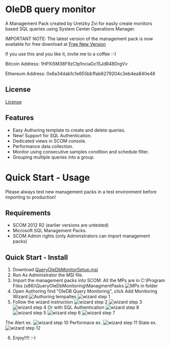 # OleDB query monitor
A Management Pack created by Uretzky Zvi for easily create monitors based SQL queries using System Center Operations Manager.

IMPORTANT NOTE: The latest version of the management pack is now available for free download at
[Free New Version](https://www.savision.com/free-management-packs/)

If you use this and you like it, invite me to a coffee :-)

 Bitcoin Address: 1HPXi5M38F9zCtp1nciaGc15JdR48DrgVv
 
 Ethereum Address: 0x6a34dab1c1e655bb1fab6279204c3eb4ea840e48

## License

[License](https://github.com/uretskyzvi/Monitor-Applications-Using-SQL-Queries/blob/master/LICENSE)

## Features
* Easy Authoring template to create and delete queries.
* New! Support for SQL Authentication. 
* Dedicated views in SCOM console.
* Performance data collection.
* Monitor using consecutive samples condition and schedule filter.
* Grouping multiple queries into a group.

# Quick Start - Usage
Please always test new management packs in a test environment before importing to production!

## Requirements
* SCOM 2012 R2 (earlier versions are untested)
* Microsoft SQL Management Packs.
* SCOM Admin rights (only Administrators can import management packs)
## Quick Start - Install
1. Download [QueryOleDbMonitorSetup.msi](https://github.com/UretzkyZvi/Monitor-Applications-Using-SQL-Queries/releases/download/v2.2.0.1/QueryOleDbMonitorSetup.msi)
2. Run As Administrator the MSI file.
3. Import the management packs into SCOM. All the MPs are in C:\Program Files (x86)\QueryOleDbMonitoring\ManagmentPasks 
![MPs in folder](/Images/2017-06-09%2011_22_32-ManagmentPasks.png?raw=true)
4. Open Authoring find "OleDB Query Monitoring", click Add Monitoring Wizard
![Authoring tempaltes](/Images/2017-06-09%2011_47_50-OleDB%20Query%20Monitoring%20-%20analyticOps%20-%20Operations%20Manager.png?raw=true)
![wizard step 1](/Images/2017-06-09%2011_24_00-Add%20Monitoring%20Wizard.png?raw=true)
5. Follow the wizard instruction
![wizard step 2](/Images/OleDB%20Monitoring/ConnectionAndQuery_1.png?raw=true)
![wizard step 3](/Images/OleDB%20Monitoring/ConnectionAndQuery_SelectDatabase.png?raw=true)
![wizard step 4](/Images/OleDB%20Monitoring/ConnectionAndQuery_Full.png?raw=true)
Or with SQL Authentication
![wizard step 8](/Images/OleDB%20Monitoring/ConnectionAndQuery_FullAuthentication.png?raw=true)
![wizard step 5](/Images/OleDB%20Monitoring/MonitoringSettings.png?raw=true)
![wizard step 6](/Images/OleDB%20Monitoring/MonitoringSettings_Full.png?raw=true)
![wizard step 7](/Images/OleDB%20Monitoring/SchedulerSettings.png?raw=true)

The Alert ex.
![wizard step 10](/Images/2017-06-09%2011_32_40-Active%20Alerts%20-%20analyticOps%20-%20Operations%20Manager.png?raw=true)
Performace ex.
![wizard step 11](/Images/2017-06-09%2011_59_41-Performance%20-%20analyticOps%20-%20Operations%20Manager.png?raw=true)
State ex.
![wizard step 12](/Images/2017-06-09%2011_58_13-State%20-%20analyticOps%20-%20Operations%20Manager.png?raw=true)

6.  Enjoy!!!! :-)

